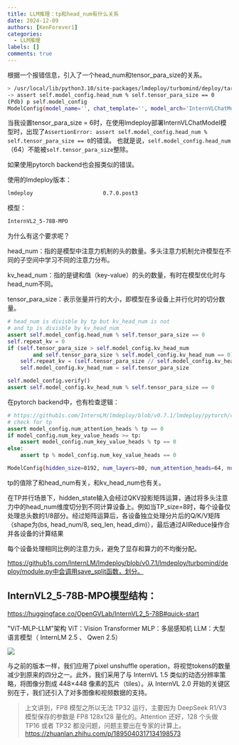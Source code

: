 ```yaml
---
title: LLM推理：tp和head_num有什么关系
date: 2024-12-09
authors: [KenForever1]
categories: 
  - LLM推理
labels: []
comments: true
---
```


根据一个报错信息，引入了一个head_num和tensor_para_size的关系。
<!-- more -->

```bash
> /usr/local/lib/python3.10/site-packages/lmdeploy/turbomind/deploy/target_model/base.py(75)__init__()                                           
-> assert self.model_config.head_num % self.tensor_para_size == 0
(Pdb) p self.model_config
ModelConfig(model_name='', chat_template='', model_arch='InternVLChatModel', head_num=64, kv_head_num=8, hidden_units=8192, vocab_size=151674, embedding_size=151674, num_layer=80, inter_size=[29568, 29568, 29568, 29568, 29568, 29568, 29568, 29568, 29568, 29568, 29568, 29568, 29568, 29568, 29568, 29568, 29568, 29568, 29568, 29568, 29568, 29568, 29568, 29568, 29568, 29568, 29568, 29568, 29568, 29568, 29568, 29568, 29568, 29568, 29568, 29568, 29568, 29568, 29568, 29568, 29568, 29568, 29568, 29568, 29568, 29568, 29568, 29568, 29568, 29568, 29568, 29568, 29568, 29568, 29568, 29568, 29568, 29568, 29568, 29568, 29568, 29568, 29568, 29568, 29568, 29568, 29568, 29568, 29568, 29568, 29568, 29568, 29568, 29568, 29568, 29568, 29568, 29568, 29568, 29568], norm_eps=1e-06, attn_bias=1, start_id=0, end_id=151645, size_per_head=128, group_size=64, weight_type='bfloat16', session_len=32768, tp=6, model_format='hf', expert_num=[], expert_inter_size=0, experts_per_token=0, moe_shared_gate=False, norm_topk_prob=False, routed_scale=1.0, topk_group=1, topk_method='greedy', moe_group_num=1, q_lora_rank=0, kv_lora_rank=0, qk_rope_dim=0, v_head_dim=0, tune_layer_num=1)
```

当我设置tensor_para_size = 6时，在使用lmdeploy部署InternVLChatModel模型时，出现了`AssertionError: assert self.model_config.head_num % self.tensor_para_size == 0`的错误。
也就是说，`self.model_config.head_num`（64）不能被`self.tensor_para_size`整除。

如果使用pytorch backend也会报类似的错误。

使用的lmdeploy版本：
```bash
lmdeploy                      0.7.0.post3
```

模型：
```bash
InternVL2_5-78B-MPO
```

为什么有这个要求呢？

head_num：指的是模型中注意力机制的头的数量。多头注意力机制允许模型在不同的子空间中学习不同的注意力分布。

kv_head_num：指的是键和值（key-value）的头的数量，有时在模型优化时与head_num不同。

tensor_para_size：表示张量并行的大小，即模型在多设备上并行化时的切分数量。

```python
# head_num is divisble by tp but kv_head_num is not
# and tp is divisble by kv_head_num
assert self.model_config.head_num % self.tensor_para_size == 0
self.repeat_kv = 0
if (self.tensor_para_size > self.model_config.kv_head_num
        and self.tensor_para_size % self.model_config.kv_head_num == 0):
    self.repeat_kv = (self.tensor_para_size // self.model_config.kv_head_num)
    self.model_config.kv_head_num = self.tensor_para_size

self.model_config.verify()
assert self.model_config.kv_head_num % self.tensor_para_size == 0
```

在pytorch backend中，也有检查逻辑：
```python
# https://github1s.com/InternLM/lmdeploy/blob/v0.7.1/lmdeploy/pytorch/config.py#L153-L158
# check for tp
assert model_config.num_attention_heads % tp == 0
if model_config.num_key_value_heads >= tp:
    assert model_config.num_key_value_heads % tp == 0
else:
    assert tp % model_config.num_key_value_heads == 0
```

```bash
ModelConfig(hidden_size=8192, num_layers=80, num_attention_heads=64, num_key_value_heads=8, bos_token_id=151643, eos_token_id=151645, head_dim=128, k_head_dim=128, v_head_dim=128, sliding_window=-1, dtype=torch.float16, vocab_size=151674, 
```

tp的值除了和head_num有关，和kv_head_num也有关。

在TP并行场景下，hidden_state输入会经过QKV投影矩阵运算，通过将多头注意力中的head_num维度切分到不同计算设备上。例如当TP_size=8时，每个设备仅处理总头数的1/8部分。经过矩阵运算后，各设备独立处理分片后的Q/K/V矩阵（shape为(bs, head_num/8, seq_len, head_dim)），最后通过AllReduce操作合并各设备的计算结果‌

每个设备处理相同比例的注意力头，避免了显存和算力的不均衡分配。

https://github1s.com/InternLM/lmdeploy/blob/v0.7.1/lmdeploy/turbomind/deploy/module.py中会调用save_split函数，划分。


## InternVL2_5-78B-MPO模型结构：

https://huggingface.co/OpenGVLab/InternVL2_5-78B#quick-start


"ViT-MLP-LLM"架构
ViT：Vision Transformer
MLP：多层感知机
LLM：大型语言模型（ InternLM 2.5 、 Qwen 2.5）

![](https://cdn-uploads.huggingface.co/production/uploads/64119264f0f81eb569e0d569/BiiyXN6NOk0p-3rl3ueyL.png)

与之前的版本一样，我们应用了pixel unshuffle operation，将视觉tokens的数量减少到原来的四分之一。此外，我们采用了与 InternVL 1.5 类似的动态分辨率策略，将图像分割成 448×448 像素的瓦片（tiles）。从 InternVL 2.0 开始的关键区别在于，我们还引入了对多图像和视频数据的支持。


> 上文讲到，FP8 模型之所以无法 TP32 运行，主要因为 DeepSeek R1/V3 模型保存的参数是 FP8 128x128 量化的。Attention 还好，128 个头做 TP16 或者 TP32 都没问题，问题主要出在专家的计算上。
> https://zhuanlan.zhihu.com/p/1895040317134198573